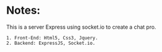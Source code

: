 # Notes:

This is a server Express using socket.io to create a chat pro.

```
1. Front-End: Html5, Css3, Jquery.
2. Backend: ExpressJS, Socket.io. 
```
